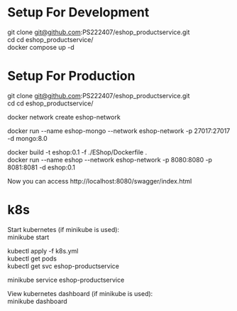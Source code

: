 # Setup For Development
git clone git@github.com:PS222407/eshop_productservice.git  
cd cd eshop_productservice/  
docker compose up -d  

# Setup For Production
git clone git@github.com:PS222407/eshop_productservice.git  
cd cd eshop_productservice/  

docker network create eshop-network  

docker run --name eshop-mongo --network eshop-network -p 27017:27017 -d mongo:8.0  

docker build -t eshop:0.1 -f ./EShop/Dockerfile .  
docker run --name eshop --network eshop-network -p 8080:8080 -p 8081:8081 -d eshop:0.1  

Now you can access http://localhost:8080/swagger/index.html  

# k8s
Start kubernetes (if minikube is used):  
minikube start  

kubectl apply -f k8s.yml  
kubectl get pods  
kubectl get svc eshop-productservice  

minikube service eshop-productservice

View kubernetes dashboard (if minikube is used):  
minikube dashboard  